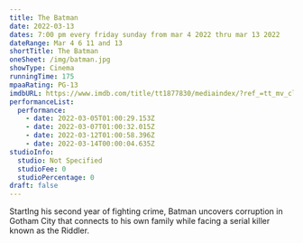 ```yaml
---
title: The Batman
date: 2022-03-13
dates: 7:00 pm every friday sunday from mar 4 2022 thru mar 13 2022
dateRange: Mar 4 6 11 and 13
shortTitle: The Batman
oneSheet: /img/batman.jpg
showType: Cinema
runningTime: 175
mpaaRating: PG-13
imdbURL: https://www.imdb.com/title/tt1877830/mediaindex/?ref_=tt_mv_close
performanceList:
  performance:
    - date: 2022-03-05T01:00:29.153Z
    - date: 2022-03-07T01:00:32.015Z
    - date: 2022-03-12T01:00:58.396Z
    - date: 2022-03-14T00:00:04.635Z
studioInfo:
  studio: Not Specified
  studioFee: 0
  studioPercentage: 0
draft: false
---
```

StartIng his second year of fighting crime, Batman uncovers corruption in Gotham City that connects to his own family while facing a serial killer known as the Riddler.